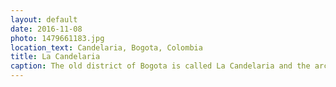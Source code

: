 ```yaml
---
layout: default
date: 2016-11-08
photo: 1479661183.jpg
location_text: Candelaria, Bogota, Colombia
title: La Candelaria
caption: The old district of Bogota is called La Candelaria and the architecture of the buildings has a lot of european influences. The streets are small but beautiful. We walked there for few hours during the walking tour. It was raining cats and dogs!
---
```

